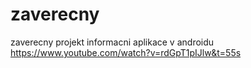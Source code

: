 # zaverecny
zaverecny projekt 
informacni aplikace v androidu 
https://www.youtube.com/watch?v=rdGpT1pIJlw&t=55s

